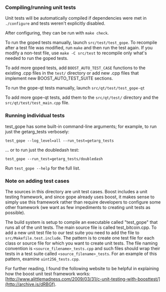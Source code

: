 ### Compiling/running unit tests

Unit tests will be automatically compiled if dependencies were met in `./configure`
and tests weren't explicitly disabled.

After configuring, they can be run with `make check`.

To run the goped tests manually, launch `src/test/test_gope`. To recompile
after a test file was modified, run `make` and then run the test again. If you
modify a non-test file, use `make -C src/test` to recompile only what's needed
to run the goped tests.

To add more goped tests, add `BOOST_AUTO_TEST_CASE` functions to the existing
.cpp files in the `test/` directory or add new .cpp files that
implement new BOOST_AUTO_TEST_SUITE sections.

To run the gope-qt tests manually, launch `src/qt/test/test_gope-qt`

To add more gope-qt tests, add them to the `src/qt/test/` directory and
the `src/qt/test/test_main.cpp` file.

### Running individual tests

test_gope has some built-in command-line arguments; for
example, to run just the getarg_tests verbosely:

    test_gope --log_level=all --run_test=getarg_tests

... or to run just the doubledash test:

    test_gope --run_test=getarg_tests/doubledash

Run `test_gope --help` for the full list.

### Note on adding test cases

The sources in this directory are unit test cases.  Boost includes a
unit testing framework, and since gope already uses boost, it makes
sense to simply use this framework rather than require developers to
configure some other framework (we want as few impediments to creating
unit tests as possible).

The build system is setup to compile an executable called "test_gope"
that runs all of the unit tests.  The main source file is called
test_bitcoin.cpp. To add a new unit test file to our test suite you need
to add the file to `src/Makefile.test.include`. The pattern is to create
one test file for each class or source file for which you want to create
unit tests.  The file naming convention is `<source_filename>_tests.cpp`
and such files should wrap their tests in a test suite
called `<source_filename>_tests`. For an example of this pattern,
examine `uint256_tests.cpp`.

For further reading, I found the following website to be helpful in
explaining how the boost unit test framework works:
[http://www.alittlemadness.com/2009/03/31/c-unit-testing-with-boosttest/](http://archive.is/dRBGf).

